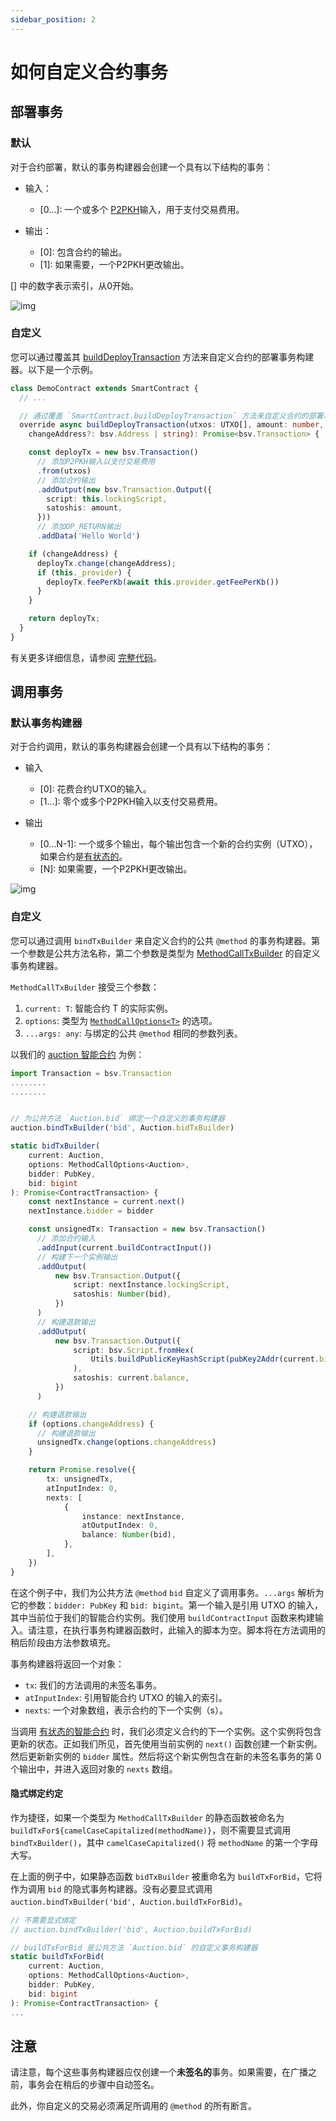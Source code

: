 ```yaml
---
sidebar_position: 2
---
```


# 如何自定义合约事务

## 部署事务

### 默认

对于合约部署，默认的事务构建器会创建一个具有以下结构的事务：

* 输入：

  * [0…]: 一个或多个 [P2PKH](https://learnmeabitcoin.com/technical/p2pkh)输入，用于支付交易费用。

* 输出：

  * \[0\]: 包含合约的输出。
  * \[1\]: 如果需要，一个P2PKH更改输出。

[] 中的数字表示索引，从0开始。

![img](https://lucid.app/publicSegments/view/5242c7cb-d30d-4a92-826c-4d6290e2af04/image.png)

### 自定义

您可以通过覆盖其 [buildDeployTransaction](../how-to-write-a-contract/built-ins#builddeploytransaction) 方法来自定义合约的部署事务构建器。以下是一个示例。

```ts
class DemoContract extends SmartContract {
  // ...

  // 通过覆盖 `SmartContract.buildDeployTransaction` 方法来自定义合约的部署事务构建器
  override async buildDeployTransaction(utxos: UTXO[], amount: number,
    changeAddress?: bsv.Address | string): Promise<bsv.Transaction> {

    const deployTx = new bsv.Transaction()
      // 添加P2PKH输入以支付交易费用
      .from(utxos)
      // 添加合约输出
      .addOutput(new bsv.Transaction.Output({
        script: this.lockingScript,
        satoshis: amount,
      }))
      // 添加OP_RETURN输出
      .addData('Hello World')

    if (changeAddress) {
      deployTx.change(changeAddress);
      if (this._provider) {
        deployTx.feePerKb(await this.provider.getFeePerKb())
      }
    }

    return deployTx;
  }
}
```

有关更多详细信息，请参阅 [完整代码](https://github.com/sCrypt-Inc/boilerplate/blob/f63c37038a03bc51267e816d9441969d3e1d2ece/src/contracts/auction.ts#L100-L127)。

## 调用事务

### 默认事务构建器

对于合约调用，默认的事务构建器会创建一个具有以下结构的事务：

* 输入

  * \[0\]: 花费合约UTXO的输入。
  * \[1…\]: 零个或多个P2PKH输入以支付交易费用。

* 输出

  * \[0…N-1\]: 一个或多个输出，每个输出包含一个新的合约实例（UTXO），如果合约是[有状态的](../how-to-write-a-contract/stateful-contract)。
  * \[N\]: 如果需要，一个P2PKH更改输出。

![img](https://lucid.app/publicSegments/view/9dfde0f0-7275-48da-9411-057e895b5fb3/image.png)

### 自定义

您可以通过调用 `bindTxBuilder` 来自定义合约的公共 `@method` 的事务构建器。第一个参数是公共方法名称，第二个参数是类型为 [MethodCallTxBuilder](https://docs.scrypt.io/reference/interfaces/MethodCallTxBuilder) 的自定义事务构建器。

`MethodCallTxBuilder` 接受三个参数：

1. `current: T`: 智能合约 T 的实际实例。
2. `options`: 类型为 [`MethodCallOptions<T>`](../how-to-deploy-and-call-a-contract/how-to-deploy-and-call-a-contract.md#methodcalloptions) 的选项。
3. `...args: any`: 与绑定的公共 `@method` 相同的参数列表。

以我们的 [auction 智能合约](https://github.com/sCrypt-Inc/boilerplate/blob/master/src/contracts/auction.ts) 为例：

```ts
import Transaction = bsv.Transaction
........
........


// 为公共方法 `Auction.bid` 绑定一个自定义的事务构建器
auction.bindTxBuilder('bid', Auction.bidTxBuilder)

static bidTxBuilder(
    current: Auction,
    options: MethodCallOptions<Auction>,
    bidder: PubKey,
    bid: bigint
): Promise<ContractTransaction> {
    const nextInstance = current.next()
    nextInstance.bidder = bidder

    const unsignedTx: Transaction = new bsv.Transaction()
      // 添加合约输入
      .addInput(current.buildContractInput())
      // 构建下一个实例输出
      .addOutput(
          new bsv.Transaction.Output({
              script: nextInstance.lockingScript,
              satoshis: Number(bid),
          })
      )
      // 构建退款输出
      .addOutput(
          new bsv.Transaction.Output({
              script: bsv.Script.fromHex(
                  Utils.buildPublicKeyHashScript(pubKey2Addr(current.bidder))
              ),
              satoshis: current.balance,
          })
      )

    // 构建退款输出
    if (options.changeAddress) {
      // 构建退款输出
      unsignedTx.change(options.changeAddress)
    }

    return Promise.resolve({
        tx: unsignedTx,
        atInputIndex: 0,
        nexts: [
            {
                instance: nextInstance,
                atOutputIndex: 0,
                balance: Number(bid),
            },
        ],
    })
}
```

在这个例子中，我们为公共方法 `@method` `bid` 自定义了调用事务。`...args` 解析为它的参数：`bidder: PubKey` 和 `bid: bigint`。第一个输入是引用 UTXO 的输入，其中当前位于我们的智能合约实例。我们使用 `buildContractInput` 函数来构建输入。请注意，在执行事务构建器函数时，此输入的脚本为空。脚本将在方法调用的稍后阶段由方法参数填充。

事务构建器将返回一个对象：

* `tx`: 我们的方法调用的未签名事务。
* `atInputIndex`: 引用智能合约 UTXO 的输入的索引。
* `nexts`: 一个对象数组，表示合约的下一个实例（s）。

当调用 [有状态的智能合约](../how-to-write-a-contract/stateful-contract.md) 时，我们必须定义合约的下一个实例。这个实例将包含更新的状态。正如我们所见，首先使用当前实例的 `next()` 函数创建一个新实例。然后更新新实例的 `bidder` 属性。然后将这个新实例包含在新的未签名事务的第 0 个输出中，并进入返回对象的 `nexts` 数组。

#### 隐式绑定约定

作为捷径，如果一个类型为 `MethodCallTxBuilder` 的静态函数被命名为 `buildTxFor${camelCaseCapitalized(methodName)}`，则不需要显式调用 `bindTxBuilder()`，其中 `camelCaseCapitalized()` 将 `methodName` 的第一个字母大写。

在上面的例子中，如果静态函数 `bidTxBuilder` 被重命名为 `buildTxForBid`，它将作为调用 `bid` 的隐式事务构建器。没有必要显式调用 `auction.bindTxBuilder('bid', Auction.buildTxForBid)`。

```ts
// 不需要显式绑定
// auction.bindTxBuilder('bid', Auction.buildTxForBid)

// buildTxForBid 是公共方法 `Auction.bid` 的自定义事务构建器
static buildTxForBid(
    current: Auction,
    options: MethodCallOptions<Auction>,
    bidder: PubKey,
    bid: bigint
): Promise<ContractTransaction> {
...
```

## 注意

请注意，每个这些事务构建器应仅创建一个**未签名的**事务。如果需要，在广播之前，事务会在稍后的步骤中自动签名。

此外，你自定义的交易必须满足所调用的 `@method` 的所有断言。
